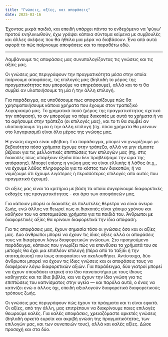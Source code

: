 ```yaml
---
title: "Γνώσεις, αξίες, και αποφάσεις"
date: 2025-03-16
---
```


Έχοντας μικρά παιδιά, και επειδή υπάρχει πάντα το ενδεχόμενο να 'φύγω' προτού ενηλικιωθούν, έχω γράψει κάποια σύντομα κείμενα με συμβουλές και άλλες σκέψεις που θα ήθελα μια μέρα να διαβάσουν. Ένα από αυτά αφορά το πώς παίρνουμε αποφάσεις και το παραθέτω εδώ.

***

Λαμβάνουμε τις αποφάσεις μας συνυπολογίζοντας τις γνώσεις και τις αξίες μας.

Οι γνώσεις μας περιγράφουν την πραγματικότητα μέσα στην οποία παίρνουμε αποφάσεις, τις επιλογές μας (δηλαδή το μέρος της πραγματικότητας που μπορούμε να επηρεάσουμε), αλλά και το τι θα συμβεί αν υλοποιήσουμε τη μία ή την άλλη επιλογή. 

Για παράδειγμα, ας υποθέσουμε πως αποφασίζουμε πώς θα χρησιμοποιήσουμε κάποια χρήματα που έχουμε στον τραπεζικό λογαριασμό μας. Το χρηματικό ποσό (μέρος της πραγματικότητας σχετικό την απόφαση), το αν μπορούμε να πάμε διακοπές με αυτά τα χρήματα ή να τα αφήσουμε στην τράπεζα (οι επιλογές μας), και το τι θα συμβεί αν υλοποιήσουμε τη μία ή την άλλη επιλογή (πχ. πόσα χρήματα θα μείνουν στο λογαριασμό) είναι όλα μέρος της γνώσης μας. 

Η γνώση συχνά είναι αβέβαιη. Για παράδειγμα, μπορεί να γνωρίζουμε με βεβαιότητα πόσα χρήματα έχουμε στην τράπεζα, αλλά να μην είμαστε βέβαιοι για τις μελλοντικές επιπτώσεις των επιλογών μας (πχ. στις διακοπές ίσως υπάρξουν έξοδα που δεν προβλέψαμε την ώρα της απόφασης). Μπορεί επίσης η γνώση μας να είναι ελλιπής ή λάθος (π.χ., να έχουμε λάθος πληροφορία για το κόστος των διακοπών, ή να νομίζουμε ότι έχουμε λιγότερες ή περισσότερες επιλογές από αυτές που πραγματικά έχουμε).

Οι αξίες μας είναι τα κριτήρια με βάση τα οποία συγκρίνουμε διαφορετικές εκδοχές της πραγματικότητας - και άρα των αποφάσεών μας. 

Για κάποιον μπορεί οι διακοπές σε πολυτελές θέρετρο να είναι όνειρο ζωής, ενώ άλλος να θεωρεί πως οι διακοπές είναι χάσιμο χρόνου και καθήκον του να αποταμιεύσει χρήματα για τα παιδιά του. Άνθρωποι με διαφορετικές αξίες θα κρίνουν διαφορετικά την ίδια απόφαση.

Για τις αποφάσεις μας, έχουν σημασία τόσο οι γνώσεις όσο και οι αξίες μας. Δυο άνθρωποι μπορεί να έχουν τις ίδιες αξίες αλλά οι αποφάσεις τους να διαφέρουν λόγω διαφορετικών γνώσεων. Στο προηγούμενο παράδειγμα, κάποιος που γνωρίζει πώς να επενδύσει τα χρήματά του σε μετοχές θα έχει μια επιπλέον επιλογή (πέρα από το ταξίδι ή την αποταμίευση) που ίσως αποφασίσει να ακολουθήσει. Αντίστοιχα, δύο άνθρωποι μπορεί να έχουν τις ίδιες γνώσεις και οι αποφάσεις τους να διαφέρουν λόγω διαφορετικών αξιών. Για παράδειγμα, δύο γιατροί μπορεί να έχουν σπουδάσει ιατρική στο ίδιο πανεπιστήμιο με τους ίδιους καθηγητές και τα ίδια βιβλία, και να έχουν την ίδια γνώση για τις επιπτώσεις του καπνίσματος στην υγεία — και παρόλα αυτά, ο ένας να καπνίζει ενώ ο άλλος όχι, επειδή αξιολογούν διαφορετικά διαφορετικούς τρόπους ζωής. 

Οι γνώσεις μας περιγράφουν πώς έχουν τα πράγματα και τι είναι εφικτό. Οι αξίες, από την άλλη, μας επιτρέπουν να διακρίνουμε ποιες επιλογές θεωρούμε καλές. Για καλές αποφάσεις, χρειαζόμαστε αρκετές γνώσεις (δηλαδή αρκετά ευρεία και ακριβή γνώση της πραγματικότητας, των επιλογών μας, και των συνεπειών τους), αλλά και καλές αξίες. Δώσε προσοχή και στα δύο. 

